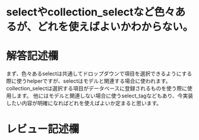 # selectやcollection_selectなど色々あるが、どれを使えばよいかわからない。
# 解答記述欄

まず、色々あるselectは共通してドロップダウンで項目を選択できるようにする際に使うhelperですが、selectはモデルと関連する場合に使われます。
collection_selectは選択する項目がデータベースに登録されるものを使う際に使用します。
他にはモデルと関連しない場合に使うselect_tagなどもあり、今実装したい内容が明確になればどれを使えばよいか定まると思います。



# レビュー記述欄